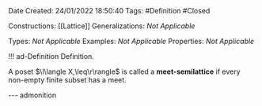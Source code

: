<br />
<br />

Date Created: 24/01/2022 18:50:40
Tags: #Definition #Closed 

Constructions: [[Lattice]]
Generalizations: _Not Applicable_

Types: _Not Applicable_
Examples: _Not Applicable_ 
Properties: _Not Applicable_

!!! ad-Definition Definition.

A poset $\l\langle X,\leq\r\rangle$ is called a **meet-semilattice** if every non-empty finite subset has a meet.

--- admonition
